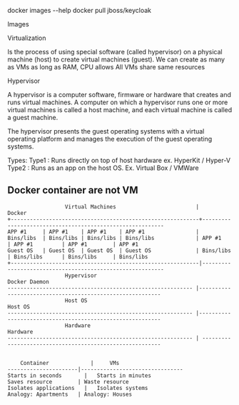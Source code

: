 docker images --help
docker pull jboss/keycloak


Images

Virtualization

Is the process of using special software (called hypervisor) on a physical machine (host) to create virtual machines (guest).
We can create as many as VMs as long as RAM, CPU allows
All VMs share same resources 

Hypervisor

A hypervisor is a computer software, firmware or hardware that creates and runs virtual machines. A computer on which a hypervisor runs one or more virtual machines is called a host machine, and each virtual machine is called a guest machine.

The hypervisor presents the guest operating systems with a virtual operating platform and manages the execution of the guest operating systems.

Types:
Type1 : Runs directly on top of host hardware ex. HyperKit / Hyper-V
Type2 : Runs as an app on the host OS. Ex. Virtual Box / VMWare


## Docker container are not VM

```
                  Virtual Machines	                       |          Docker   
+-----------------------------------------------------------+----------------------------------------------------------
APP #1     | APP #1    | APP #1    | APP #1    	           |
Bins/libs  | Bins/libs | Bins/libs | Bins/libs             | APP #1       | APP #1         | APP #1        | APP #1    	           
Guest OS   | Guest OS  | Guest OS  | Guest OS              | Bins/libs    | Bins/libs      | Bins/libs     | Bins/libs
+-----------------------------------------------------------|----------------------------------------------------------	
                  Hypervisor				                        Docker Daemon
---------------------------------------------------------- |----------------------------------------------------------	
                  Host OS				                      	        Host OS
---------------------------------------------------------- |----------------------------------------------------------	
                  Hardware				                          Hardware
---------------------------------------------------------- | ---------------------------------------------------------

```


```

	Container	          |		VMs
----------------------|--------------------------------
Starts in seconds	    | 	Starts in minutes
Saves resource	      |	Waste resource
Isolates applications	|	Isolates systems
Analogy: Apartments	  |	Analogy: Houses

```


